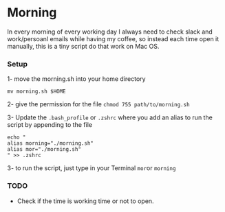 # Morning
In every morning of every working day I always need to check slack and work/persoanl emails while having my coffee, so instead each time open it manually, this is a tiny script do that work on Mac OS.


### Setup
1- move the morning.sh into your home directory 
```Shell 
mv morning.sh $HOME
```

2- give the permission for the file
`chmod 755 path/to/morning.sh`


3- Update the `.bash_profile` or `.zshrc` where you add an alias to run the script by appending to the file
```Shell 
echo " 
alias morning="./morning.sh"
alias mor="./morning.sh"
" >> .zshrc
```

3- to run the script, just type in your Terminal `mor`or `morning`

### TODO
- Check if the time is working time or not to open.

